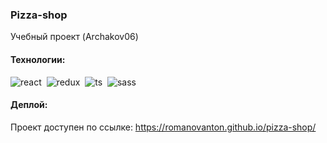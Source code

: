 ### Pizza-shop

Учебный проект (Archakov06)

#### Технологии:

<img alt="react" src="https://img.shields.io/badge/react-61DAFB.svg?&style=flat-square&logo=react&logoColor=fff" />&nbsp;
<img alt="redux" src="https://img.shields.io/badge/redux-BA55D3.svg?&style=flat-square&logo=redux&logoColor=fff" />&nbsp;
<img alt="ts" src="https://img.shields.io/badge/typescript-0079c9.svg?&style=flat-square&logo=typescript&logoColor=fff" />&nbsp;
<img alt="sass" src="https://img.shields.io/badge/sass-cf649a.svg?&style=flat-square&logo=sass&logoColor=fff" />&nbsp;

#### Деплой:

Проект доступен по ссылке: https://romanovanton.github.io/pizza-shop/
